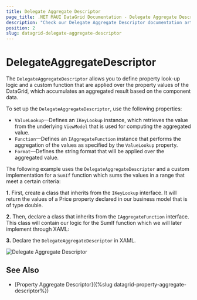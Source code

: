```yaml
---
title: Delegate Aggregate Descriptor
page_title: .NET MAUI DataGrid Documentation - Delegate Aggregate Descriptor
description: "Check our Delegate Aggregate Descriptor documentation article for Telerik DataGrid for .NET MAUI control."
position: 2
slug: datagrid-delegate-aggregate-descriptor
---
```


# DelegateAggregateDescriptor

The `DelegateAggregateDescriptor` allows you to define property look-up logic and a custom function that are applied over the property values of the DataGrid, which accumulates an aggregated result based on the component data.

To set up the `DelegateAggregateDescriptor`, use the following properties:

* `ValueLookup`&mdash;Defines an `IKeyLookup` instance, which retrieves the value from the underlying `ViewModel` that is used for computing the aggregated value.
* `Function`&mdash;Defines an `IAggregateFunction` instance that performs the aggregation of the values as specified by the `ValueLookup` property.
* `Format`&mdash;Defines the string format that will be applied over the aggregated value.

The following example uses the `DelegateAggregateDescriptor` and a custom implementation for a `SumIf` function which sums the values in a range that meet a certain criteria:

**1.** First, create a class that inherits from the `IKeyLookup` interface. It will return the values of a Price property declared in our business model that is of type double.

<snippet id='datagrid-delegate-aggregate-key'/>

**2.** Then, declare a class that inherits from the `IAggregateFunction` interface. This class will contain our logic for the SumIf function which we will later implement through XAML:

<snippet id='datagrid-delegate-aggregate-function'/>

**3.** Declare the `DelegateAggregateDescriptor` in XAML.

<snippet id='datagrid-property-delegate-descriptor-example'/>

![Delegate Aggregate Descriptor](../images/delegate-aggregate-windows.png)

## See Also

- [Property Aggregate Descriptor]({%slug datagrid-property-aggregate-descriptor%})